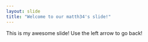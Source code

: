 ```yaml
---
layout: slide
title: "Welcome to our matth34's slide!"
---
```

This is my awesome slide!
Use the left arrow to go back!

